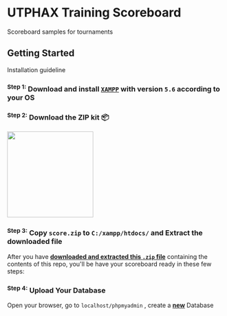 # UTPHAX Training Scoreboard

Scoreboard samples for tournaments

## Getting Started

Installation guideline

### <sup>Step 1:</sup> Download and install __[`XAMPP`](https://www.apachefriends.org/download.html)__ with version `5.6` according to your OS

### <sup>Step 2:</sup> Download the ZIP kit 📦

[<img src="http://i.imgur.com/UVPZoM0.png" width="200">](https://github.com/neonexxa/scoreboard/score.zip)

### <sup>Step 3:</sup> Copy `score.zip` to `C:/xampp/htdocs/` and Extract the downloaded file

After you have __[downloaded and extracted this `.zip` file](https://github.com/aframevr/aframe-boilerplate/archive/master.zip)__ containing the contents of this repo, you'll be have your scoreboard ready in these few steps:

### <sup>Step 4:</sup> Upload Your Database 

Open your browser, go to `localhost/phpmyadmin` , create a __[new](http://webvaultwiki.com.au/(S(iungfwenvz2f5c55pioeinil))/Default.aspx?Page=Create-Mysql-Database-User-Phpmyadmin&NS=&AspxAutoDetectCookieSupport=1)__ Database 

